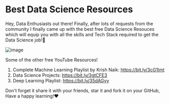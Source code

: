 # Best Data Science Resources

Hey, Data Enthusiasts out there! Finally, after lots of requests from the community I finally came up with the best free Data Science Resouces which will equip you with all the skills and Tech Stack required to get the Data Science job!🚀

![image](https://user-images.githubusercontent.com/37563886/121809536-c352ec00-cc7a-11eb-8d13-5ec6ece96ee8.png)

Some of the other free YouTube Resources!

1. Complete Machine Learning Playlist by Krish Naik: https://bit.ly/3cG1Imt 
2. Data Science Projects: https://bit.ly/3gtCFE3
3. Deep Learning Playlist: https://bit.ly/35dAGyy

Don't forget it share it with your friends, star it and fork it on your GitHub, Have a happy learning!❤

